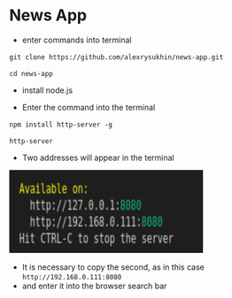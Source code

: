 # **News App**
<!-- # To install the project, you need to take 3 steps. -->

+ enter commands into terminal

```
git clone https://github.com/alexrysukhin/news-app.git
```
```
cd news-app
```

+ install node.js

+ Enter the command into the terminal
```
npm install http-server -g
```

```
http-server
```

+ Two addresses will appear in the terminal
<img src="./icons/forGit/adress.png"  width="350" height = "150">

+ It is necessary to copy the second, as in this case `http://192.168.0.111:8080`
+ and enter it into the browser search bar